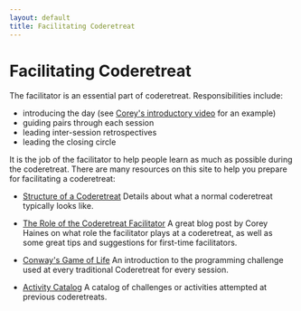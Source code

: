 ```yaml
---
layout: default
title: Facilitating Coderetreat
---
```


# Facilitating Coderetreat
The facilitator is an essential part of coderetreat. Responsibilities include:

* introducing the day (see [Corey's introductory video](http://vimeo.com/18955165) for an example)
* guiding pairs through each session
* leading inter-session retrospectives
* leading the closing circle

It is the job of the facilitator to help people learn as much as possible during the coderetreat.
There are many resources on this site to help you prepare for facilitating a coderetreat:

* [Structure of a Coderetreat](/pages/facilitating/structure-of-a-coderetreat/)
Details about what a normal coderetreat typically looks like.

* [The Role of the Coderetreat Facilitator](/blog/2012/12/02/on-the-role-of-the-coderetreat-faciliator/)
A great blog post by Corey Haines on what role the facilitator plays at a coderetreat, as well as some great tips and suggestions for first-time facilitators.


* [Conway's Game of Life](/pages/facilitating/gol/)
An introduction to the programming challenge used at every traditional Coderetreat for every session.


* [Activity Catalog](/pages/facilitating/activity-catalog/)
A catalog of challenges or activities attempted at previous coderetreats.




